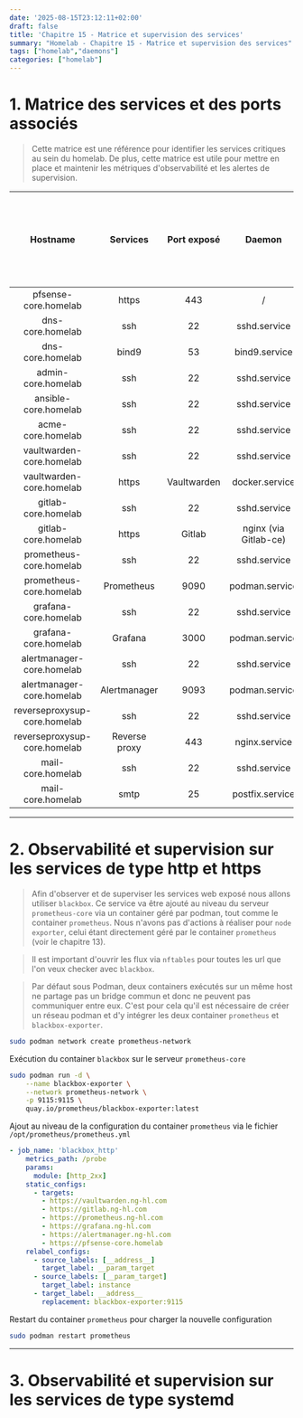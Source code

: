 ```yaml
---
date: '2025-08-15T23:12:11+02:00'
draft: false
title: 'Chapitre 15 - Matrice et supervision des services'
summary: "Homelab - Chapitre 15 - Matrice et supervision des services"
tags: ["homelab","daemons"]
categories: ["homelab"]
---
```


# 1. Matrice des services et des ports associés

> Cette matrice est une référence pour identifier les services critiques au sein du homelab. De plus, cette matrice est utile pour mettre en place et maintenir les métriques d'observabilité et les alertes de supervision.

| Hostname    | Services      | Port exposé        | Daemon |   Types (systemd -> node exposter - http/https -> blackbox) |
| :-:       | :-:       | :-:       | :-:       | :-: |
| pfsense-core.homelab | https | 443 | / | https |
| dns-core.homelab | ssh | 22 | sshd.service | systemd | 
| dns-core.homelab | bind9 | 53 | bind9.service | systemd |
| admin-core.homelab| ssh | 22 | sshd.service | systemd |
| ansible-core.homelab| ssh | 22 | sshd.service | systemd |
| acme-core.homelab| ssh | 22 | sshd.service | systemd |
| vaultwarden-core.homelab| ssh | 22 | sshd.service | systemd |
| vaultwarden-core.homelab| https | Vaultwarden | docker.service | https |
| gitlab-core.homelab| ssh | 22 | sshd.service | systemd |
| gitlab-core.homelab| https | Gitlab | nginx (via Gitlab-ce) | https |
| prometheus-core.homelab| ssh | 22 | sshd.service | systemd |
| prometheus-core.homelab| Prometheus | 9090 | podman.service | http |
| grafana-core.homelab| ssh | 22 | sshd.service | systemd |
| grafana-core.homelab| Grafana | 3000 | podman.service | http |
| alertmanager-core.homelab| ssh | 22 | sshd.service | systemd |
| alertmanager-core.homelab| Alertmanager | 9093 | podman.service | http |
| reverseproxysup-core.homelab| ssh | 22 | sshd.service | systemd |
| reverseproxysup-core.homelab| Reverse proxy | 443 | nginx.service | https |
| mail-core.homelab| ssh | 22 | sshd.service | systemd |
| mail-core.homelab| smtp | 25 | postfix.service | systemd |

---

# 2. Observabilité et supervision sur les services de type http et https

> Afin d'observer et de superviser les services web exposé nous allons utiliser `blackbox`. Ce service va être ajouté au niveau du serveur `prometheus-core` via un container géré par podman, tout comme le container `prometheus`. Nous n'avons pas d'actions à réaliser pour `node exporter`, celui étant directement géré par le container `prometheus` (voir le chapitre 13).

> Il est important d'ouvrir les flux via `nftables` pour toutes les url que l'on veux checker avec `blackbox`.

> Par défaut sous Podman, deux containers exécutés sur un même host ne partage pas un bridge commun et donc ne peuvent pas communiquer entre eux. C'est pour cela qu'il est nécessaire de créer un réseau podman et d'y intégrer les deux container `prometheus` et `blackbox-exporter`.

```bash
sudo podman network create prometheus-network
```

Exécution du container `blackbox` sur le serveur `prometheus-core`

```bash
sudo podman run -d \
    --name blackbox-exporter \
    --network prometheus-network \
    -p 9115:9115 \
    quay.io/prometheus/blackbox-exporter:latest
```

Ajout au niveau de la configuration du container `prometheus` via le fichier `/opt/prometheus/prometheus.yml`

```yml
- job_name: 'blackbox_http'
    metrics_path: /probe
    params:
      module: [http_2xx]
    static_configs:
      - targets:
        - https://vaultwarden.ng-hl.com
        - https://gitlab.ng-hl.com
        - https://prometheus.ng-hl.com
        - https://grafana.ng-hl.com
        - https://alertmanager.ng-hl.com
        - https://pfsense-core.homelab
    relabel_configs:
      - source_labels: [__address__]
        target_label: __param_target
      - source_labels: [__param_target]
        target_label: instance
      - target_label: __address__
        replacement: blackbox-exporter:9115
```

Restart du container `prometheus` pour charger la nouvelle configuration

```bash
sudo podman restart prometheus
```

---

# 3. Observabilité et supervision sur les services de type systemd